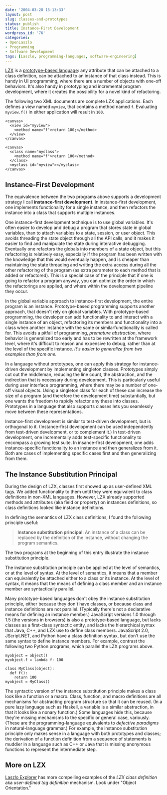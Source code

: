 ```yaml
---
date: '2004-03-28 15:13:33'
layout: post
slug: classes-and-prototypes
status: publish
title: Instance-First Development
wordpress_id: '76'
categories:
- OpenLaszlo
- Programming
- Software Development
tags: [Laszlo, programming-languages, software-engineering]
---
```


[LZX](http://www.laszlosystems.com/developer/) is a [prototype-based language](http://en.wikipedia.org/wiki/Prototype-based_programming): any attribute that can be attached to a class definition, can be attached to an instance of that class instead.  This is handy in UI programming, where there are a number of objects with one-off behaviors.  It's also handy in prototyping and incremental program development, where it creates the possibility for a novel kind of refactoring.

The following two XML documents are complete LZX applications.  Each defines a view named `myview`, that contains a method named `f`.  Evaluating `myview.f()` in either application will result in `100`.

    <canvas>
      <view id="myview">
        <method name="f">return 100;</method>
      </view>
    </canvas>

    <canvas>
      <class name="myclass">
        <method name="f">return 100</method>
      </class>
      <myclass id="myview"></myclass>
    </canvas>

## Instance-First Development

The equivalence between the two programs above supports a development strategy I call **instance-first development**.  In instance-first development, one implements functionality for a single instance, and then refactors the instance into a class that supports multiple instances.

One instance-first development technique is to use global variables.  It's often easier to develop and debug a program that stores state in global variables, than to attach variables to a state, session, or user object.  This avoids threading the state object through all the API calls, and it makes it easier to find and manipulate the state during interactive debugging.  Eventually one refactors the globals into members of a state object, but this refactoring is relatively easy, especially if the program has been written with the knowledge that this would eventually happen, and is cheaper than maintaining the state threading and writing the extra access during all the other refactoring of the program (as extra parameter to each method that is added or refactored).  This is a special case of the principle that if one is going to refactor a program anyway, you can optimize the order in which the refactorings are applied, and where within the development pipeline they occur.

In the global variable approach to instance-first development, the entire program is an instance.  Prototype-based programming supports another approach, that doesn't rely on global variables.  With prototype-based programming, the developer can add functionality to and interact with a single instance of an object, refactoring its members and functionality into a class when another instance with the same or similarfunctionality is called for.   This avoids a pitfall of programming, *premature abstraction*, where behavior is generalized too early and has to be rewritten at the framework level, where it's difficult to reason and expensive to debug, rather than at the level of the specific instance.  _It's easier to generalize from two examples than from one._

In a language without prototypes, one can apply this strategy for instance-driven development by implementing singleton classes.  Prototypes simply cut out the middleman, reducing the line count, the abstraction, and the indirection that is necessary during development.  This is particularly useful during user interface programming, where there may be a number of one-off visual objects.  Using a singleton class for each of these can increase the size of a program (and therefore the development time) substantially, but one wants the freedom to rapidly refactor any these into classes.  Prototypes in a language that also supports classes lets you seamlessly move between these representations.

Instance-first development is similar to test-driven development, but is orthogonal to it. (Instance-first development can be used independently from test-driven development, or to complement it.)  In test-driven development, one incrementally adds test-specific functionality to encompass a growing test suite.  In insance-first development, one adds instance-specific functionality to an instance and then generalizes from it.  Both are cases of implementing specific cases first and then generalizing from them.

## The Instance Substitution Principal

During the design of LZX, classes first showed up as user-defined XML tags.  We added functionality to them until they were equivalent to class definitions in non-XML languages.  However, LZX already supported methods and attributes (aka field or property) on instances definitions, so class definitions looked like instance definitions.

In defining the semantics of LZX class definitions, I found the following principle useful:

> **Instance substitution principal**: An instance of a class can be replaced by the definition of the instance, without changing the program semantics.

The two programs at the beginning of this entry illustrate the instance substitution principle.

The instance substitution principle can be applied at the level of semantics, or at the level of syntax.  At the level of semantics, it means that a member can equivalently be attached either to a class or its instance.  At the level of syntax, it means that the means of defining a class member and an instance member are syntactically parallel.

Many prototype-based languages don't obey the instance substitution principle, either because they don't have classes, or because class and instance definitions are not parallel.  (Typically there's not a declarative means for defining an instance member.)  JavaScript versions 1.0 through 1.5 (the versions in browsers) is also a prototype-based language, but lacks classes as a first-class syntactic entity, and lacks the hierarchical syntax that Java, C++, and LZX use to define class members.  JavaScript 2.0, JScript.NET, and Python have a class definition syntax, but don't use the same syntax to define instance members.  For example, contrast the following two Python programs, which parallel the LZX programs above.

    myobject = object()
    myobject.f = lambda f: 100

    class MyClass(object):
      def f():
        return 100
    myobject = MyClass()

The syntactic version of the instance substitution principle makes a class look like a function or a macro.  Class, function, and macro definitions are all mechanisms for abstracting program structure so that it can be reused.  (In a pure lazy language such as Haskell, a variable is a similar abstraction, in that it looks like a nonary function.)  Some languages hide this, because they're missing mechanisms to the specific or general case, variously.  (These are the programming-language equivalents to _defective paradigms_ in natural-language grammar.)  For example, the instance substitution principle only makes sense in a language with both prototypes and classes; the derivation of a function definition from a sequence of statements is muddier in a language such as C++ or Java that is missing anonymous functions to represent the intermediate step.

## More on LZX

[Laszlo Explorer](http://www.laszlosystems.com/lps/laszlo-in-ten-minutes/) has more compelling examples of the _LZX class definition_ aka _user-defined tag definition_ mechanism.  Look under "Object Orientation."
